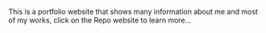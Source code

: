 This is a portfolio website that shows many information about me and most of my works, click on the Repo website to learn more...
